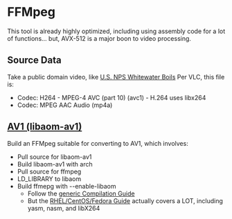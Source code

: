 # FFMpeg
This tool is already highly optimized, including using assembly code for a lot of functions... but, AVX-512 is a major boon to video processing.

## Source Data
Take a public domain video, like [U.S. NPS Whitewater Boils](https://www.nps.gov/nps-audiovideo/audiovideo/f6f0f31f-a601-4cde-9ca1-4c9c29b74bbb1080p.mp4)
Per VLC, this file is:
  - Codec: H264 - MPEG-4 AVC (part 10) (avc1) - H.264 uses libx264
  - Codec: MPEG AAC Audio (mp4a)
  
## [AV1 (libaom-av1)](https://trac.ffmpeg.org/wiki/Encode/AV1)
Build an FFMpeg suitable for converting to AV1, which involves:
- Pull source for libaom-av1
- Build libaom-av1 with arch
- Pull source for ffmpeg
- LD_LIBRARY to libaom
- Build ffmepg with --enable-libaom
  - Follow the [generic Compilation Guide](https://trac.ffmpeg.org/wiki/CompilationGuide/Generic)
  - But the [RHEL/CentOS/Fedora Guide](https://trac.ffmpeg.org/wiki/CompilationGuide/Centos) actually covers a LOT, including yasm, nasm, and libX264
